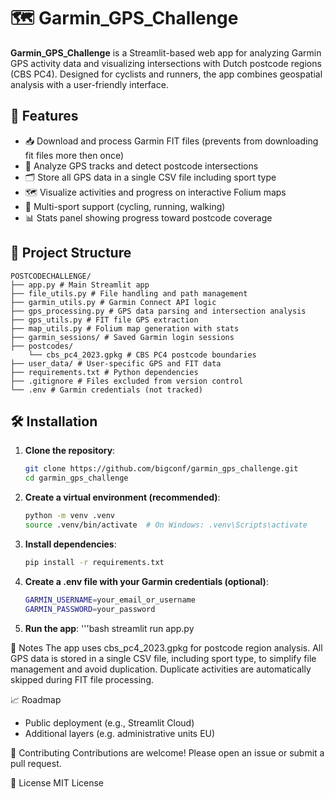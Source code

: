 # 🗺️ Garmin_GPS_Challenge

**Garmin_GPS_Challenge** is a Streamlit-based web app for analyzing Garmin GPS activity data and visualizing intersections with Dutch postcode regions (CBS PC4). Designed for cyclists and runners, the app combines geospatial analysis with a user-friendly interface.

## 🚀 Features

- 📥 Download and process Garmin FIT files (prevents from downloading fit files more then once)
- 🧭 Analyze GPS tracks and detect postcode intersections
- 🗂️ Store all GPS data in a single CSV file including sport type
- 🗺️ Visualize activities and progress on interactive Folium maps
- 🏃 Multi-sport support (cycling, running, walking)
- 📊 Stats panel showing progress toward postcode coverage

## 📁 Project Structure
```text
POSTCODECHALLENGE/ 
├── app.py # Main Streamlit app
├── file_utils.py # File handling and path management 
├── garmin_utils.py # Garmin Connect API logic 
├── gps_processing.py # GPS data parsing and intersection analysis 
├── gps_utils.py # FIT file GPS extraction 
├── map_utils.py # Folium map generation with stats 
├── garmin_sessions/ # Saved Garmin login sessions 
├── postcodes/ 
    └── cbs_pc4_2023.gpkg # CBS PC4 postcode boundaries 
├── user_data/ # User-specific GPS and FIT data 
├── requirements.txt # Python dependencies 
├── .gitignore # Files excluded from version control 
└── .env # Garmin credentials (not tracked)
```

## 🛠️ Installation

1. **Clone the repository**:
   ```bash
   git clone https://github.com/bigconf/garmin_gps_challenge.git
   cd garmin_gps_challenge

2. **Create a virtual environment (recommended)**:
    ```bash
    python -m venv .venv
    source .venv/bin/activate  # On Windows: .venv\Scripts\activate


3. **Install dependencies**:
    ```bash
    pip install -r requirements.txt

4. **Create a .env file with your Garmin credentials (optional)**:
    ```bash
    GARMIN_USERNAME=your_email_or_username
    GARMIN_PASSWORD=your_password

5. **Run the app**:
    '''bash
   streamlit run app.py

📌 Notes
The app uses cbs_pc4_2023.gpkg for postcode region analysis.
All GPS data is stored in a single CSV file, including sport type, to simplify file management and avoid duplication.
Duplicate activities are automatically skipped during FIT file processing.

📈 Roadmap
 - Public deployment (e.g., Streamlit Cloud)
 - Additional layers (e.g. administrative units EU)
 
🤝 Contributing
Contributions are welcome! Please open an issue or submit a pull request.

📄 License
MIT License
